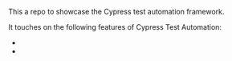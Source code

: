 This a repo to showcase the Cypress test automation framework.

It touches on the following features of Cypress Test Automation:

-
-
